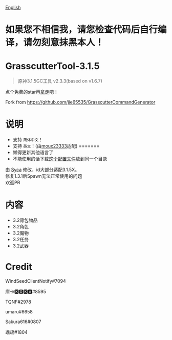[English](README_EN.md)
# 如果您不相信我，请您检查代码后自行编译，请勿刻意抹黑本人！

# GrasscutterTool-3.1.5
> 原神3.1.5GC工具 v2.3.3(based on v1.6.7)

点个免费的star再[拿走](https://github.com/TeyvatL/GrasscutterTool-3.1.5/releases)吧！

Fork from https://github.com/jie65535/GrasscutterCommandGenerator

# 说明
 - 支持 `简体中文`！
 - 支持 `英文`！(由[moux23333](https://github.com/moux23333)适配)
=======
 - 懒得更新其他语言了
 - 不能使用的话下载[这个配置文件](https://github.com/TeyvatL/GrasscutterTool-3.1.5/releases/download/20221004-0/GrasscutterTools.exe.config)放到同一个目录

由 [Syca](https://github.com/Sycamore0) 修改，id大部分适配3.1.5X。</br>
修复1.3.1后Spawn无法正常使用的问题</br>
欢迎PR

# 内容
 - 3.2背包物品
 - 3.2角色
 - 3.2魔物
 - 3.2任务
 - 3.2武器

# Credit
WindSeedClientNotify#7094

庫卡🅺🅾🅺🅰#8595

TQNF#2978

umaru#6658

Sakura616#0807

瑶瑶#1804
